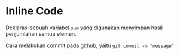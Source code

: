 # Inline Code

Deklarasi sebuah variabel `sum` yang digunakan menyimpan hasil penjumlahan semua elemen.

Cara melakukan commit pada github, yaitu `git commit -m "message"`
